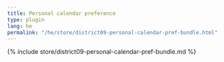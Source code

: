 ```yaml
---
title: Personal calendar preference
type: plugin
lang: he
permalink: "/he/store/district09-personal-calendar-pref-bundle.html"
---
```


{% include store/district09-personal-calendar-pref-bundle.md %}
